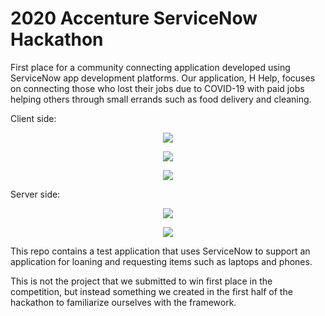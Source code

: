 # 2020 Accenture ServiceNow Hackathon

First place for a community connecting application developed using ServiceNow app development platforms. Our application, H Help, focuses on connecting those who lost their jobs due to COVID-19 with paid jobs helping others through small errands such as food delivery and cleaning. 

Client side:

<p align="center"><img src= "https://github.com/telvinzhong/Loaner_Request/blob/master/x_cdltd_loaner_req/dictionary/servicea.png"></p>

<p align="center"><img src= "https://github.com/telvinzhong/Loaner_Request/blob/master/x_cdltd_loaner_req/dictionary/serviceb.png"></p>

<p align="center"><img src= "https://github.com/telvinzhong/Loaner_Request/blob/master/x_cdltd_loaner_req/dictionary/servicec.png"></p>

Server side:

<p align="center"><img src= "https://github.com/telvinzhong/Loaner_Request/blob/master/x_cdltd_loaner_req/dictionary/serviced.png"></p>

<p align="center"><img src= "https://github.com/telvinzhong/Loaner_Request/blob/master/x_cdltd_loaner_req/dictionary/servicee.png"></p>


This repo contains a test application that uses ServiceNow to support an application for loaning and requesting items such as laptops and phones. 

This is not the project that we submitted to win first place in the competition, but instead something we created in the first half of the hackathon to familiarize ourselves with the framework. 

